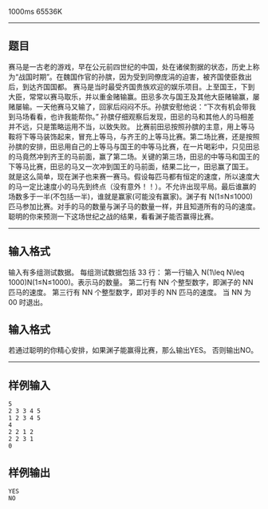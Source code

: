 1000ms  65536K
****************** 
## **题目**

赛马是一古老的游戏，早在公元前四世纪的中国，处在诸侯割据的状态，历史上称为“战国时期”。在魏国作官的孙膑，因为受到同僚庞涓的迫害，被齐国使臣救出后，到达齐国国都。 赛马是当时最受齐国贵族欢迎的娱乐项目。上至国王，下到大臣，常常以赛马取乐，并以重金赌输赢。田忌多次与国王及其他大臣赌输赢，屡赌屡输。一天他赛马又输了，回家后闷闷不乐。孙膑安慰他说：“下次有机会带我到马场看看，也许我能帮你。” 孙膑仔细观察后发现，田忌的马和其他人的马相差并不远，只是策略运用不当，以致失败。 比赛前田忌按照孙膑的主意，用上等马鞍将下等马装饰起来，冒充上等马，与齐王的上等马比赛。第二场比赛，还是按照孙膑的安排，田忌用自己的上等马与国王的中等马比赛，在一片喝彩中，只见田忌的马竟然冲到齐王的马前面，赢了第二场。关键的第三场，田忌的中等马和国王的下等马比赛，田忌的马又一次冲到国王的马前面，结果二比一，田忌赢了国王。 就是这么简单，现在渊子也来赛一赛马。假设每匹马都有恒定的速度，所以速度大的马一定比速度小的马先到终点（没有意外！！）。不允许出现平局。最后谁赢的场数多于一半(不包括一半)，谁就是赢家(可能没有赢家)。渊子有 N(1≤N≤1000) 匹马参加比赛。对手的马的数量与渊子马的数量一样，并且知道所有的马的速度。聪明的你来预测一下这场世纪之战的结果，看看渊子能否赢得比赛。

***********
## **输入格式**

输入有多组测试数据。 每组测试数据包括 33 行： 第一行输入 N(1\leq N\leq 1000)N(1≤N≤1000)。表示马的数量。 第二行有 NN 个整型数字，即渊子的 NN 匹马的速度。 第三行有 NN 个整型数字，即对手的 NN 匹马的速度。 当 NN 为 00 时退出。

## **输入格式**

若通过聪明的你精心安排，如果渊子能赢得比赛，那么输出YES。 否则输出NO。

***********
## **样例输入**
```
5
2 3 3 4 5
1 2 3 4 5
4
2 2 1 2
2 2 3 1
0
```
## **样例输出**
```
YES
NO
```
